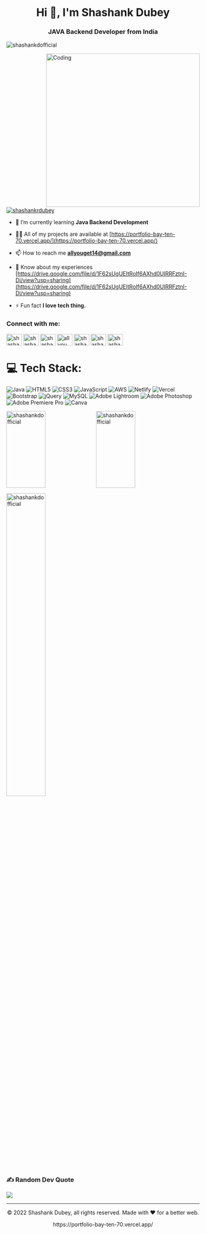 <h1 align="center">Hi 👋, I'm Shashank Dubey</h1>
<h3 align="center">JAVA Backend Developer from India</h3>

<p align="left"> <img src="https://komarev.com/ghpvc/?username=shashankdofficial&label=Profile%20views&color=0e75b6&style=flat" alt="shashankdofficial" /> </p>

<img align="right" alt="Coding" width="400" src="https://cdn.dribbble.com/users/1162077/screenshots/3848914/programmer.gif">

<!-- <p align="left"> <a href="https://github.com/ryo-ma/github-profile-trophy"><img src="https://github-profile-trophy.vercel.app/?username=shashankdofficial" alt="shashankdofficial" /></a> </p> -->

<p align="left"> <a href="https://twitter.com/shashankrdubey" target="blank"><img src="https://img.shields.io/twitter/follow/shashankrdubey?logo=twitter&style=for-the-badge" alt="shashankrdubey" /></a> </p>

- 🌱 I’m currently learning **Java Backend Development**

- 👨‍💻 All of my projects are available at [https://portfolio-bay-ten-70.vercel.app/](https://portfolio-bay-ten-70.vercel.app/)

- 📫 How to reach me **allyouget14@gmail.com**

- 📄 Know about my experiences [https://drive.google.com/file/d/1F62sUgUEItRoIf6AXhd0UIRRFztnI-Di/view?usp=sharing](https://drive.google.com/file/d/1F62sUgUEItRoIf6AXhd0UIRRFztnI-Di/view?usp=sharing)

- ⚡ Fun fact **I love tech thing.**

<h3 align="left">Connect with me:</h3>
<p align="left">
<a href="https://twitter.com/shashankrdubey" target="blank"><img align="center" src="https://raw.githubusercontent.com/rahuldkjain/github-profile-readme-generator/master/src/images/icons/Social/twitter.svg" alt="shashankrdubey" height="30" width="40" /></a>
<a href="https://linkedin.com/in/shashankdofficial" target="blank"><img align="center" src="https://raw.githubusercontent.com/rahuldkjain/github-profile-readme-generator/master/src/images/icons/Social/linked-in-alt.svg" alt="shashankdofficial" height="30" width="40" /></a>
<a href="https://instagram.com/shashankdofficial" target="blank"><img align="center" src="https://raw.githubusercontent.com/rahuldkjain/github-profile-readme-generator/master/src/images/icons/Social/instagram.svg" alt="shashankdofficial" height="30" width="40" /></a>
<a href="https://www.youtube.com/c/all you get" target="blank"><img align="center" src="https://raw.githubusercontent.com/rahuldkjain/github-profile-readme-generator/master/src/images/icons/Social/youtube.svg" alt="all you get" height="30" width="40" /></a>
<a href="https://www.hackerrank.com/shashankofficial" target="blank"><img align="center" src="https://raw.githubusercontent.com/rahuldkjain/github-profile-readme-generator/master/src/images/icons/Social/hackerrank.svg" alt="shashankofficial" height="30" width="40" /></a>
<a href="https://www.leetcode.com/shashankdofficial" target="blank"><img align="center" src="https://raw.githubusercontent.com/rahuldkjain/github-profile-readme-generator/master/src/images/icons/Social/leet-code.svg" alt="shashankdofficial" height="30" width="40" /></a>
<a href="https://www.hackerearth.com/shashankdofficial" target="blank"><img align="center" src="https://raw.githubusercontent.com/rahuldkjain/github-profile-readme-generator/master/src/images/icons/Social/hackerearth.svg" alt="shashankdofficial" height="30" width="40" /></a>
</p>

# 💻 Tech Stack:
![Java](https://img.shields.io/badge/java-%23ED8B00.svg?style=for-the-badge&logo=java&logoColor=white) ![HTML5](https://img.shields.io/badge/html5-%23E34F26.svg?style=for-the-badge&logo=html5&logoColor=white) ![CSS3](https://img.shields.io/badge/css3-%231572B6.svg?style=for-the-badge&logo=css3&logoColor=white) ![JavaScript](https://img.shields.io/badge/javascript-%23323330.svg?style=for-the-badge&logo=javascript&logoColor=%23F7DF1E) ![AWS](https://img.shields.io/badge/AWS-%23FF9900.svg?style=for-the-badge&logo=amazon-aws&logoColor=white) ![Netlify](https://img.shields.io/badge/netlify-%23000000.svg?style=for-the-badge&logo=netlify&logoColor=#00C7B7) ![Vercel](https://img.shields.io/badge/vercel-%23000000.svg?style=for-the-badge&logo=vercel&logoColor=white) ![Bootstrap](https://img.shields.io/badge/bootstrap-%23563D7C.svg?style=for-the-badge&logo=bootstrap&logoColor=white) ![jQuery](https://img.shields.io/badge/jquery-%230769AD.svg?style=for-the-badge&logo=jquery&logoColor=white) ![MySQL](https://img.shields.io/badge/mysql-%2300f.svg?style=for-the-badge&logo=mysql&logoColor=white) ![Adobe Lightroom](https://img.shields.io/badge/Adobe%20Lightroom-31A8FF.svg?style=for-the-badge&logo=Adobe%20Lightroom&logoColor=white) ![Adobe Photoshop](https://img.shields.io/badge/adobephotoshop-%2331A8FF.svg?style=for-the-badge&logo=adobephotoshop&logoColor=white) ![Adobe Premiere Pro](https://img.shields.io/badge/Adobe%20Premiere%20Pro-9999FF.svg?style=for-the-badge&logo=Adobe%20Premiere%20Pro&logoColor=white) ![Canva](https://img.shields.io/badge/Canva-%2300C4CC.svg?style=for-the-badge&logo=Canva&logoColor=white)

<p><img align="left" height="200px" width="45%" src="https://github-readme-stats.vercel.app/api/top-langs?username=shashankdofficial&show_icons=true&locale=en&layout=compact" alt="shashankdofficial" /></p>

<p>&nbsp;<img align="center" height="200px" width="45%" src="https://github-readme-stats.vercel.app/api?username=shashankdofficial&show_icons=true&locale=en" alt="shashankdofficial" /></p>

<p><img align="center" width="45%" src="https://github-readme-streak-stats.herokuapp.com/?user=shashankdofficial&" alt="shashankdofficial" /></p>

### ✍️ Random Dev Quote
![](https://quotes-github-readme.vercel.app/api?type=horizontal&theme=radical)

---
<p align="center"> © 2022 Shashank Dubey, all rights reserved. Made with ❤️ for a better web. </p>
<p align="center">
 https://portfolio-bay-ten-70.vercel.app/
</p>
